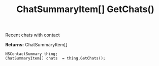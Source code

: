 ﻿---
uid: crmscript_ref_NSContactSummary_GetChats
title: ChatSummaryItem[] GetChats()
intellisense: NSContactSummary.GetChats
keywords: NSContactSummary, GetChats
so.topic: reference
---

Recent chats with contact

**Returns:** ChatSummaryItem[]


```crmscript
NSContactSummary thing;
ChatSummaryItem[] chats  = thing.GetChats();
```


